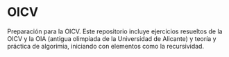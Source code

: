 # OICV
Preparación para la OICV.
Este repositorio incluye ejercicios resueltos de la OICV y la OIA (antigua olimpiada de la Universidad de Alicante) y teoría y práctica de algorimia, iniciando con elementos como la recursividad.
